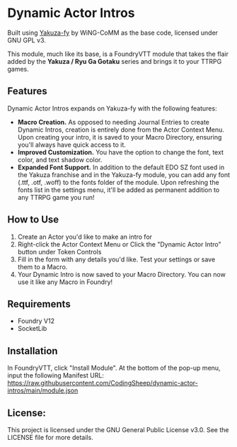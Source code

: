 # Dynamic Actor Intros

Built using [Yakuza-fy](https://github.com/WiNG-CoMM/yakuza-fy) by WiNG-CoMM as the base code, licensed under GNU GPL v3.

This module, much like its base, is a FoundryVTT module that takes the flair added by the **Yakuza / Ryu Ga Gotaku** series and brings it to your TTRPG games.

## Features
Dynamic Actor Intros expands on Yakuza-fy with the following features:
- **Macro Creation.** As opposed to needing Journal Entries to create Dynamic Intros, creation is entirely done from the Actor Context Menu. Upon creating your intro, it is saved to your Macro Directory, ensuring you'll always have quick access to it.
- **Improved Customization.** You have the option to change the font, text color, and text shadow color.
- **Expanded Font Support.** In addition to the default EDO SZ font used in the Yakuza franchise and in the Yakuza-fy module, you can add any font (.ttf, .otf, .woff) to the fonts folder of the module. Upon refreshing the fonts list in the settings menu, it'll be added as permanent addition to any TTRPG game you run!

## How to Use
1) Create an Actor you'd like to make an intro for
2) Right-click the Actor Context Menu or Click the "Dynamic Actor Intro" button under Token Controls
3) Fill in the form with any details you'd like. Test your settings or save them to a Macro.
4) Your Dynamic Intro is now saved to your Macro Directory. You can now use it like any Macro in Foundry!

## Requirements
- Foundry V12
- SocketLib

## Installation
In FoundryVTT, click "Install Module". At the bottom of the pop-up menu, input the following Manifest URL: https://raw.githubusercontent.com/CodingSheep/dynamic-actor-intros/main/module.json

## License:
This project is licensed under the GNU General Public License v3.0. See the LICENSE file for more details.
